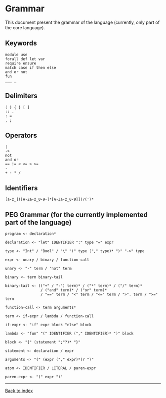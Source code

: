 # Grammar

This document present the grammar of the language (currently, only part of the
core language).

## Keywords

    module use
    forall def let var
    require ensure
    match case if then else
    and or not
    fun
    ___ _

## Delimiters

    ( ) { } [ ]
    :: .
    : =
    , ;

## Operators

    |
    ->
    not
    and or
    == != < <= > >=
    -
    + - * /

## Identifiers

    [a-z_]([A-Za-z_0-9-]*[A-Za-z_0-9]])?(')*

## PEG Grammar (for the currently implemented part of the language)

    program <- declaration*

    declaration <- "let" IDENTIFIER ":" type "=" expr

    type <- "Int" / "Bool" / "\" "(" type ("," type)* ")" "->" type

    expr <- unary / binary / function-call

    unary <- "-" term / "not" term

    binary <- term binary-tail

    binary-tail <- (("+" / "-") term)* / ("*" term)* / ("/" term)*
                    / ("and" term)* / ("or" term)*
                    / "==" term / "<" term / "<=" term / ">". term / ">=" term

    function-call <- term arguments*

    term <- if-expr / lambda / function-call

    if-expr <- "if" expr block "else" block

    lambda <- "fun" "(" IDENTIFIER ("," IDENTIFIER)* ")" block

    block <- "{" (statement ";"?)* "}"

    statement <- declaration / expr

    arguments <- "(" (expr ("," expr)*)? ")"

    atom <- IDENTIFIER / LITERAL / paren-expr

    paren-expr <- "(" expr ")"

---
[Back to index](index.md)
